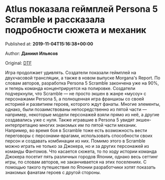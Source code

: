 
# Atlus показала геймплей Persona 5 Scramble и рассказала подробности сюжета и механик

Published at: **2019-11-04T15:16:38+00:00**

Author: **Даниил Ильясов**

Original: [DTF](https://dtf.ru/games/79478-atlus-pokazala-geympley-persona-5-scramble-i-rasskazala-podrobnosti-syuzheta-i-mehanik)

Игра продолжает удивлять.
Создатели показали геймплей на двухчасовой трансляции, а также в новом выпуске Morgana's Report. По словам авторов, разработка Persona 5 Scramble закончена уже на 90%, и теперь команда концентрируется на полировке.
Создатели подчеркнули, что Scramble — не просто экшен в жанре «мусоу» c персонажами Persona 5, а полноценная игра франшизы со своей историей и развитием героев, которого ждут фанаты.
Многие элементы, однако, были позаимствованы непосредственно из пятой части — например, некоторые модели персонажей взяли прямо из неё, а другие создавались уже с нуля.
Также игравшие в Persona 5 увидят экшен-интерпретацию многих знакомых им по пятой части механик. Например, во время боя в Scramble тоже есть возможность вести переговоры с персонами-врагами, использовать способности своих персон и создавать комбинации из них.
Помимо этого в Scramble можно играть не только за Джокера, но и за других персонажей из команды Фантомов.
Что касается сюжета, то по ходу истории команда Джокера посетит пять различных городов Японии, однако весь сеттинг игры, по словам авторов, не заканчивается на этих поселениях.
С помощью такого путешествия по Японии разработчики хотят показать знакомых фанатам героев с другой стороны.
